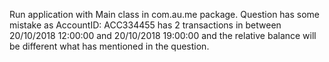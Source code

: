 Run application with Main class in com.au.me package.
Question has some mistake as AccountID: ACC334455 has 2 transactions in between 20/10/2018 12:00:00
and 20/10/2018 19:00:00 and the relative balance will be different what has mentioned in the question.